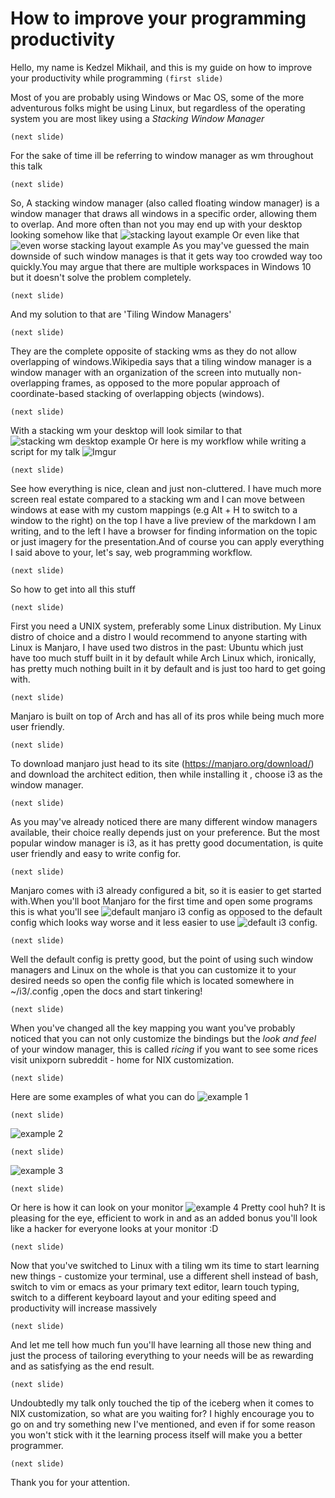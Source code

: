 # How to improve your programming productivity

Hello, my name is Kedzel Mikhail, and this is my guide on how to improve your
productivity while programming
`(first slide)`

Most of you are probably using Windows or Mac OS, some of the more adventurous
folks might be using Linux, but regardless of the operating system you are most 
likey using a *Stacking Window Manager*

`(next slide)`

For the sake of time ill be referring to window manager as wm throughout this talk

`(next slide)`

So, A stacking window manager (also called floating window manager) is a window 
manager that draws all windows in a specific order, allowing them to overlap.
And more often than not you may end up with your desktop looking somehow like
that ![stacking layout example](https://www.linux.org/attachments/kazam_icewm-png.1753/)
Or even like that![even worse stacking layout example](https://upload.wikimedia.org/wikipedia/commons/thumb/1/15/FLWM_Screenshot.png/1200px-FLWM_Screenshot.png)
As you may've guessed the main downside of such window manages is that it gets
way too crowded way too quickly.You may argue that there are multiple workspaces
in Windows 10 but it doesn't solve the problem completely.

`(next slide)`

And my solution to that are 'Tiling Window Managers'

`(next slide)`

They are the complete opposite of stacking wms as they do not allow overlapping
of windows.Wikipedia says that a tiling window manager is a window manager with
an organization of the screen into mutually non-overlapping frames, as opposed
to the more popular approach of coordinate-based stacking of overlapping objects 
(windows).

`(next slide)`

With a stacking wm your desktop will look similar to that
![stacking wm desktop example](https://i.redd.it/pl18txmpm1341.png)
Or here is my workflow while writing a script for my talk ![Imgur](https://imgur.com/5JC7xXv.png)

`(next slide)`

See how everything is nice, clean and just non-cluttered. I have much more
screen real estate compared to a stacking wm and I can move between windows at
ease with my custom mappings (e.g Alt + H to switch to a window to the right)
on the top I have a live preview of the markdown I am writing, and to the left
I have a browser for finding information on the topic or just imagery for the 
presentation.And of course you can apply everything I said above to your, let's
say, web programming workflow.

`(next slide)`

So how to get into all this stuff

`(next slide)`

First you need a UNIX system, preferably some Linux distribution. My Linux 
distro of choice and a distro I would recommend to anyone starting with Linux
is Manjaro, I have used two distros in the past: Ubuntu which just have too
much stuff built in it by default while Arch Linux which, ironically, has 
pretty much nothing built in it by default and is just too hard to get going 
with.

`(next slide)`

Manjaro is built on top of Arch and has all of its pros while being much
more user friendly.

`(next slide)`

To download manjaro just head to its site (https://manjaro.org/download/) and
download the architect edition, then while installing it , choose i3 as the
window manager.

`(next slide)`

As you may've already noticed there are many different window managers
available, their choice really depends just on your preference. But the most 
popular window manager is i3, as it has pretty good documentation, is quite
user friendly and easy to write config for.

`(next slide)`

Manjaro comes with i3 already configured a bit, so it is easier to get started 
with.When you'll boot Manjaro for the first time and open some programs this 
is what you'll see 
![default manjaro i3 config](https://pbs.twimg.com/media/EEV3pSQWwAECeJ1.png)
as opposed to the default config which looks way worse and it less easier to
use ![default i3 config](https://i3wm.org/docs/layout-saving-1.png).

`(next slide)`

Well the default config is pretty good, but the point of using such window
managers and Linux on the whole is that you can customize it to your desired
needs so open the config file which is located somewhere in ~/i3/.config ,open
the docs and start tinkering!

`(next slide)`

When you've changed all the key mapping you want you've probably noticed that
you can not only customize the bindings but the *look and feel* of your window
manager, this is called *ricing* if you want to see some rices visit unixporn
subreddit - home for NIX customization.

`(next slide)`

Here are some examples of what you can do
![example 1](https://i.redd.it/kobla5v7r5i21.png)

`(next slide)`

![example 2](https://i.redd.it/chrwy3rt40g21.png)


`(next slide)`

![example 3](https://i.redd.it/ojv3rfwdna431.png)

`(next slide)`

Or here is how it can look on your monitor
![example 4](https://i.redd.it/8onlcv91d3s31.jpg)
Pretty cool huh? It is pleasing for the eye, efficient to work in and as an
added bonus you'll look like a hacker for everyone looks at your monitor :D

`(next slide)`

Now that you've switched to Linux with a tiling wm its time to start learning 
new things - customize your terminal, use a different shell instead of bash,
switch to vim or emacs as your primary text editor, learn touch typing,
switch to a different keyboard layout and your editing speed and 
productivity will increase massively

`(next slide)`

And let me tell how much fun you'll have learning all those new thing and just
the process of tailoring everything to your needs will be as rewarding and as
satisfying as the end result.

`(next slide)`

Undoubtedly my talk only touched the tip of the iceberg when it comes to NIX
customization, so what are you waiting for? I highly encourage you to go on
and try something new I've mentioned, and even if for some reason you won't
stick with it the learning process itself will make you a better programmer.

`(next slide)`

Thank you for your attention.








